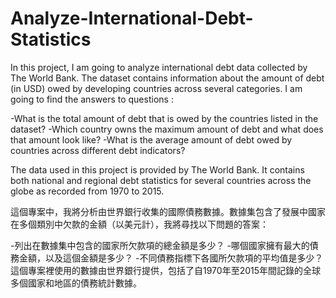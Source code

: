# Analyze-International-Debt-Statistics

In this project, I am going to analyze international debt data collected by The World Bank. The dataset contains information about the amount of debt (in USD) owed by developing countries across several categories. I am going to find the answers to questions :

-What is the total amount of debt that is owed by the countries listed in the dataset?
-Which country owns the maximum amount of debt and what does that amount look like?
-What is the average amount of debt owed by countries across different debt indicators?

The data used in this project is provided by The World Bank. It contains both national and regional debt statistics for several countries across the globe as recorded from 1970 to 2015.




這個專案中，我將分析由世界銀行收集的國際債務數據。數據集包含了發展中國家在多個類別中欠款的金額（以美元計），我將尋找以下問題的答案：

-列出在數據集中包含的國家所欠款項的總金額是多少？
-哪個國家擁有最大的債務金額，以及這個金額是多少？
-不同債務指標下各國所欠款項的平均值是多少？
這個專案裡使用的數據由世界銀行提供，包括了自1970年至2015年間記錄的全球多個國家和地區的債務統計數據。


